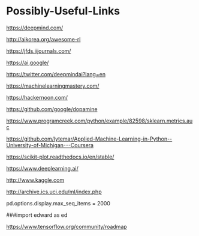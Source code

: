 
# Possibly-Useful-Links

https://deepmind.com/

http://aikorea.org/awesome-rl

https://jfds.iijournals.com/

https://ai.google/

https://twitter.com/deepmindai?lang=en

https://machinelearningmastery.com/

https://hackernoon.com/

https://github.com/google/dopamine

https://www.programcreek.com/python/example/82598/sklearn.metrics.auc

https://github.com/lytemar/Applied-Machine-Learning-in-Python--University-of-Michigan---Coursera

https://scikit-plot.readthedocs.io/en/stable/

https://www.deeplearning.ai/

http://www.kaggle.com

http://archive.ics.uci.edu/ml/index.php

pd.options.display.max_seq_items = 2000

###import edward as ed

https://www.tensorflow.org/community/roadmap
